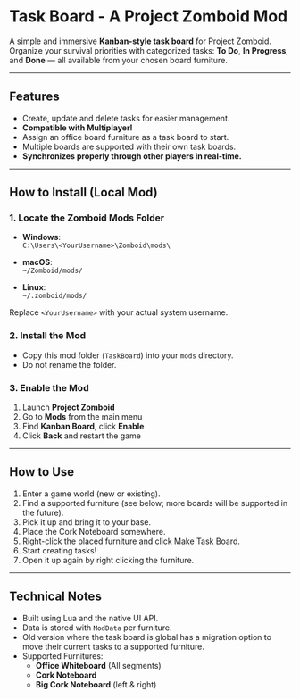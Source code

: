 # Task Board - A Project Zomboid Mod

A simple and immersive **Kanban-style task board** for Project Zomboid. Organize your survival priorities with categorized tasks: **To Do**, **In Progress**, and **Done** — all available from your chosen board furniture.

---

## Features

- Create, update and delete tasks for easier management.
- **Compatible with Multiplayer!**
- Assign an office board furniture as a task board to start.
- Multiple boards are supported with their own task boards.
- **Synchronizes properly through other players in real-time.**

---

## How to Install (Local Mod)

### 1. Locate the Zomboid Mods Folder

- **Windows**:  
  `C:\Users\<YourUsername>\Zomboid\mods\`

- **macOS**:  
  `~/Zomboid/mods/`

- **Linux**:  
  `~/.zomboid/mods/`

Replace `<YourUsername>` with your actual system username.

### 2. Install the Mod

- Copy this mod folder (`TaskBoard`) into your `mods` directory.
- Do not rename the folder.

### 3. Enable the Mod

1. Launch **Project Zomboid**
2. Go to **Mods** from the main menu
3. Find **Kanban Board**, click **Enable**
4. Click **Back** and restart the game

---

## How to Use

1. Enter a game world (new or existing).
2. Find a supported furniture (see below; more boards will be supported in the future).
3. Pick it up and bring it to your base.
4. Place the Cork Noteboard somewhere.
5. Right-click the placed furniture and click Make Task Board.
6. Start creating tasks!
7. Open it up again by right clicking the furniture.

---

## Technical Notes

- Built using Lua and the native UI API.
- Data is stored with `ModData` per furniture.
- Old version where the task board is global has a migration option to move their current tasks to a supported furniture.
- Supported Furnitures:
  - **Office Whiteboard** (All segments)
  - **Cork Noteboard**
  - **Big Cork Noteboard** (left & right)